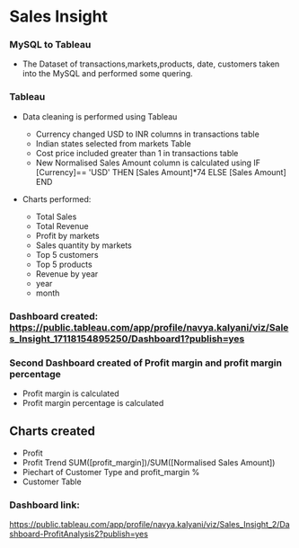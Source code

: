 
# Sales Insight

### MySQL to Tableau

- The Dataset of transactions,markets,products, date, customers taken into the MySQL and performed some quering.


### Tableau
- Data cleaning is performed using Tableau 
   * Currency changed USD to INR columns in transactions table 
   * Indian states selected from markets Table
   * Cost price included greater than 1 in transactions table
   * New Normalised Sales Amount column is calculated using IF [Currency]== 'USD' THEN [Sales Amount]*74 ELSE [Sales Amount] END

- Charts performed:
   * Total Sales
   * Total Revenue
   * Profit by markets
   * Sales quantity by markets
   * Top 5 customers
   * Top 5 products
   * Revenue by year
   * year
   * month

### Dashboard created: https://public.tableau.com/app/profile/navya.kalyani/viz/Sales_Insight_17118154895250/Dashboard1?publish=yes

### Second Dashboard created of Profit margin and profit margin percentage

* Profit margin is calculated
* Profit margin percentage is calculated


## Charts created
* Profit 
* Profit Trend  SUM([profit_margin])/SUM([Normalised Sales Amount])
* Piechart of Customer Type and profit_margin %
* Customer Table

### Dashboard link:
https://public.tableau.com/app/profile/navya.kalyani/viz/Sales_Insight_2/Dashboard-ProfitAnalysis2?publish=yes

